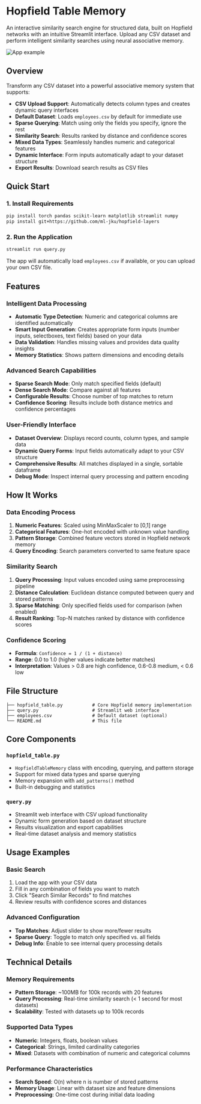 # Hopfield Table Memory

An interactive similarity search engine for structured data, built on Hopfield networks with an intuitive Streamlit interface. Upload any CSV dataset and perform intelligent similarity searches using neural associative memory.


![App example](streamlit-app-example.jpg)

## Overview

Transform any CSV dataset into a powerful associative memory system that supports:

- **CSV Upload Support**: Automatically detects column types and creates dynamic query interfaces
- **Default Dataset**: Loads `employees.csv` by default for immediate use
- **Sparse Querying**: Match using only the fields you specify, ignore the rest
- **Similarity Search**: Results ranked by distance and confidence scores
- **Mixed Data Types**: Seamlessly handles numeric and categorical features
- **Dynamic Interface**: Form inputs automatically adapt to your dataset structure
- **Export Results**: Download search results as CSV files

## Quick Start

### 1. Install Requirements

```bash
pip install torch pandas scikit-learn matplotlib streamlit numpy
pip install git+https://github.com/ml-jku/hopfield-layers
```

### 2. Run the Application

```bash
streamlit run query.py
```

The app will automatically load `employees.csv` if available, or you can upload your own CSV file.

## Features

### Intelligent Data Processing
- **Automatic Type Detection**: Numeric and categorical columns are identified automatically
- **Smart Input Generation**: Creates appropriate form inputs (number inputs, selectboxes, text fields) based on your data
- **Data Validation**: Handles missing values and provides data quality insights
- **Memory Statistics**: Shows pattern dimensions and encoding details

### Advanced Search Capabilities
- **Sparse Search Mode**: Only match specified fields (default)
- **Dense Search Mode**: Compare against all features
- **Configurable Results**: Choose number of top matches to return
- **Confidence Scoring**: Results include both distance metrics and confidence percentages

### User-Friendly Interface
- **Dataset Overview**: Displays record counts, column types, and sample data
- **Dynamic Query Forms**: Input fields automatically adapt to your CSV structure
- **Comprehensive Results**: All matches displayed in a single, sortable dataframe
- **Debug Mode**: Inspect internal query processing and pattern encoding

## How It Works

### Data Encoding Process
1. **Numeric Features**: Scaled using MinMaxScaler to [0,1] range
2. **Categorical Features**: One-hot encoded with unknown value handling
3. **Pattern Storage**: Combined feature vectors stored in Hopfield network memory
4. **Query Encoding**: Search parameters converted to same feature space

### Similarity Search
1. **Query Processing**: Input values encoded using same preprocessing pipeline
2. **Distance Calculation**: Euclidean distance computed between query and stored patterns
3. **Sparse Matching**: Only specified fields used for comparison (when enabled)
4. **Result Ranking**: Top-N matches ranked by distance with confidence scores

### Confidence Scoring
- **Formula**: `Confidence = 1 / (1 + distance)`
- **Range**: 0.0 to 1.0 (higher values indicate better matches)
- **Interpretation**: Values > 0.8 are high confidence, 0.6-0.8 medium, < 0.6 low

## File Structure

```
├── hopfield_table.py           # Core Hopfield memory implementation
├── query.py                    # Streamlit web interface
├── employees.csv               # Default dataset (optional)
└── README.md                   # This file
```

## Core Components

### `hopfield_table.py`
- `HopfieldTableMemory` class with encoding, querying, and pattern storage
- Support for mixed data types and sparse querying
- Memory expansion with `add_patterns()` method
- Built-in debugging and statistics

### `query.py`
- Streamlit web interface with CSV upload functionality
- Dynamic form generation based on dataset structure
- Results visualization and export capabilities
- Real-time dataset analysis and memory statistics

## Usage Examples

### Basic Search
1. Load the app with your CSV data
2. Fill in any combination of fields you want to match
3. Click "Search Similar Records" to find matches
4. Review results with confidence scores and distances

### Advanced Configuration
- **Top Matches**: Adjust slider to show more/fewer results
- **Sparse Query**: Toggle to match only specified vs. all fields
- **Debug Info**: Enable to see internal query processing details

## Technical Details

### Memory Requirements
- **Pattern Storage**: ~100MB for 100k records with 20 features
- **Query Processing**: Real-time similarity search (< 1 second for most datasets)
- **Scalability**: Tested with datasets up to 100k records

### Supported Data Types
- **Numeric**: Integers, floats, boolean values
- **Categorical**: Strings, limited cardinality categories
- **Mixed**: Datasets with combination of numeric and categorical columns

### Performance Characteristics
- **Search Speed**: O(n) where n is number of stored patterns
- **Memory Usage**: Linear with dataset size and feature dimensions
- **Preprocessing**: One-time cost during initial data loading
